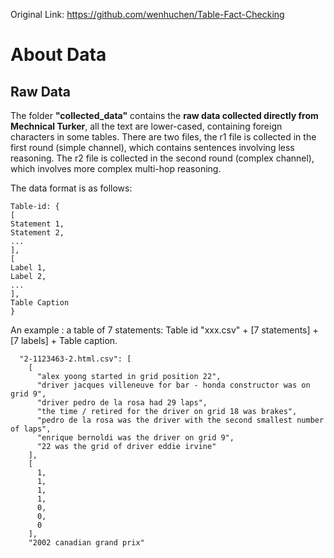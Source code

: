 Original Link: https://github.com/wenhuchen/Table-Fact-Checking

# About Data

## Raw Data

The folder **"collected_data"** contains the **raw data collected directly from Mechnical Turker**, all the text are lower-cased, containing foreign characters in some tables. There are two files, the r1 file is collected in the first round (simple channel), which contains sentences involving less reasoning. The r2 file is collected in the second round (complex channel), which involves more complex multi-hop reasoning. 

The data format is as follows:

```
Table-id: {
[
Statement 1,
Statement 2,
...
],
[
Label 1,
Label 2,
...
],
Table Caption
}
```

An example : a table of 7 statements: Table id "xxx.csv" + [7 statements] + [7 labels] + Table caption. 

```
  "2-1123463-2.html.csv": [
    [
      "alex yoong started in grid position 22",
      "driver jacques villeneuve for bar - honda constructor was on grid 9",
      "driver pedro de la rosa had 29 laps",
      "the time / retired for the driver on grid 18 was brakes",
      "pedro de la rosa was the driver with the second smallest number of laps",
      "enrique bernoldi was the driver on grid 9",
      "22 was the grid of driver eddie irvine"
    ],
    [
      1,
      1,
      1,
      1,
      0,
      0,
      0
    ],
    "2002 canadian grand prix"
```

